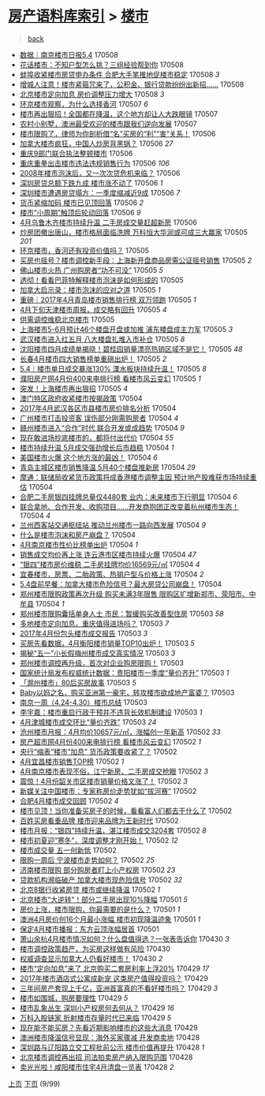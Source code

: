 [房产语料库索引](../../README.md)  > [楼市](楼市.md)
====
> [back](../README.md)

- [数据｜南京楼市日报5.4](http://jkwz.applinzi.com/ittc/6965235440910074884.html#%E6%95%B0%E6%8D%AE%EF%BD%9C%E5%8D%97%E4%BA%AC%E6%A5%BC%E5%B8%82%E6%97%A5%E6%8A%A55.4) 170508  
- [花话楼市：不知户型怎么挑？三组经验帮到你](http://jkwz.applinzi.com/ittc/6965232668768732165.html#%E8%8A%B1%E8%AF%9D%E6%A5%BC%E5%B8%82%EF%BC%9A%E4%B8%8D%E7%9F%A5%E6%88%B7%E5%9E%8B%E6%80%8E%E4%B9%88%E6%8C%91%EF%BC%9F%E4%B8%89%E7%BB%84%E7%BB%8F%E9%AA%8C%E5%B8%AE%E5%88%B0%E4%BD%A0) 170508  
- [蚌埠收紧楼市房贷申办条件 合肥大手笔推地促楼市稳定](http://jkwz.applinzi.com/ittc/6965218245802984453.html#%E8%9A%8C%E5%9F%A0%E6%94%B6%E7%B4%A7%E6%A5%BC%E5%B8%82%E6%88%BF%E8%B4%B7%E7%94%B3%E5%8A%9E%E6%9D%A1%E4%BB%B6+%E5%90%88%E8%82%A5%E5%A4%A7%E6%89%8B%E7%AC%94%E6%8E%A8%E5%9C%B0%E4%BF%83%E6%A5%BC%E5%B8%82%E7%A8%B3%E5%AE%9A) 170508 *3* 
- [增城人注意！楼市紧箍咒来了，公积金、银行贷款纷纷出新招……](http://jkwz.applinzi.com/ittc/6965134736723805188.html#%E5%A2%9E%E5%9F%8E%E4%BA%BA%E6%B3%A8%E6%84%8F%EF%BC%81%E6%A5%BC%E5%B8%82%E7%B4%A7%E7%AE%8D%E5%92%92%E6%9D%A5%E4%BA%86%EF%BC%8C%E5%85%AC%E7%A7%AF%E9%87%91%E3%80%81%E9%93%B6%E8%A1%8C%E8%B4%B7%E6%AC%BE%E7%BA%B7%E7%BA%B7%E5%87%BA%E6%96%B0%E6%8B%9B%E2%80%A6%E2%80%A6) 170508  
- [北京楼市定向加息 房价调整压力增大](http://jkwz.applinzi.com/ittc/6965096599347790853.html#%E5%8C%97%E4%BA%AC%E6%A5%BC%E5%B8%82%E5%AE%9A%E5%90%91%E5%8A%A0%E6%81%AF+%E6%88%BF%E4%BB%B7%E8%B0%83%E6%95%B4%E5%8E%8B%E5%8A%9B%E5%A2%9E%E5%A4%A7) 170508 *3* 
- [环京楼市观察，为什么选择香河](http://jkwz.applinzi.com/ittc/6964958056721941509.html#%E7%8E%AF%E4%BA%AC%E6%A5%BC%E5%B8%82%E8%A7%82%E5%AF%9F%EF%BC%8C%E4%B8%BA%E4%BB%80%E4%B9%88%E9%80%89%E6%8B%A9%E9%A6%99%E6%B2%B3) 170507 *6* 
- [楼市再出狠招！全国都在降温，这个地方却让人大跌眼镜](http://jkwz.applinzi.com/ittc/6964904346528515077.html#%E6%A5%BC%E5%B8%82%E5%86%8D%E5%87%BA%E7%8B%A0%E6%8B%9B%EF%BC%81%E5%85%A8%E5%9B%BD%E9%83%BD%E5%9C%A8%E9%99%8D%E6%B8%A9%EF%BC%8C%E8%BF%99%E4%B8%AA%E5%9C%B0%E6%96%B9%E5%8D%B4%E8%AE%A9%E4%BA%BA%E5%A4%A7%E8%B7%8C%E7%9C%BC%E9%95%9C) 170507  
- [农村小别墅，澳洲最受欢迎的楼市跟我们逆向发展](http://jkwz.applinzi.com/ittc/6964894723494904836.html#%E5%86%9C%E6%9D%91%E5%B0%8F%E5%88%AB%E5%A2%85%EF%BC%8C%E6%BE%B3%E6%B4%B2%E6%9C%80%E5%8F%97%E6%AC%A2%E8%BF%8E%E7%9A%84%E6%A5%BC%E5%B8%82%E8%B7%9F%E6%88%91%E4%BB%AC%E9%80%86%E5%90%91%E5%8F%91%E5%B1%95) 170507  
- [楼市限购了，律师为你剖析借“名”买房的“利”“害”关系！](http://jkwz.applinzi.com/ittc/6964597084761097220.html#%E6%A5%BC%E5%B8%82%E9%99%90%E8%B4%AD%E4%BA%86%EF%BC%8C%E5%BE%8B%E5%B8%88%E4%B8%BA%E4%BD%A0%E5%89%96%E6%9E%90%E5%80%9F%E2%80%9C%E5%90%8D%E2%80%9D%E4%B9%B0%E6%88%BF%E7%9A%84%E2%80%9C%E5%88%A9%E2%80%9D%E2%80%9C%E5%AE%B3%E2%80%9D%E5%85%B3%E7%B3%BB%EF%BC%81) 170506  
- [加拿大楼市疯狂，中国人炒房背黑锅？](http://jkwz.applinzi.com/ittc/6964586341772821509.html#%E5%8A%A0%E6%8B%BF%E5%A4%A7%E6%A5%BC%E5%B8%82%E7%96%AF%E7%8B%82%EF%BC%8C%E4%B8%AD%E5%9B%BD%E4%BA%BA%E7%82%92%E6%88%BF%E8%83%8C%E9%BB%91%E9%94%85%EF%BC%9F) 170506 *27* 
- [重庆9部门联合执法整顿楼市](http://jkwz.applinzi.com/ittc/6964520029289710596.html#%E9%87%8D%E5%BA%869%E9%83%A8%E9%97%A8%E8%81%94%E5%90%88%E6%89%A7%E6%B3%95%E6%95%B4%E9%A1%BF%E6%A5%BC%E5%B8%82) 170506  
- [重庆重拳出击楼市违法违规销售行为](http://jkwz.applinzi.com/ittc/6964508641125204996.html#%E9%87%8D%E5%BA%86%E9%87%8D%E6%8B%B3%E5%87%BA%E5%87%BB%E6%A5%BC%E5%B8%82%E8%BF%9D%E6%B3%95%E8%BF%9D%E8%A7%84%E9%94%80%E5%94%AE%E8%A1%8C%E4%B8%BA) 170506 *106* 
- [2008年楼市泡沫后，又一次次贷危机来临？](http://jkwz.applinzi.com/ittc/6964490915967140869.html#2008%E5%B9%B4%E6%A5%BC%E5%B8%82%E6%B3%A1%E6%B2%AB%E5%90%8E%EF%BC%8C%E5%8F%88%E4%B8%80%E6%AC%A1%E6%AC%A1%E8%B4%B7%E5%8D%B1%E6%9C%BA%E6%9D%A5%E4%B8%B4%EF%BC%9F) 170506  
- [深圳房贷总额下跌九成 楼市涨不动了](http://jkwz.applinzi.com/ittc/6964442423437558789.html#%E6%B7%B1%E5%9C%B3%E6%88%BF%E8%B4%B7%E6%80%BB%E9%A2%9D%E4%B8%8B%E8%B7%8C%E4%B9%9D%E6%88%90+%E6%A5%BC%E5%B8%82%E6%B6%A8%E4%B8%8D%E5%8A%A8%E4%BA%86) 170506 *1* 
- [深圳楼市遭遇房贷塌方：一季度缩减近9成](http://jkwz.applinzi.com/ittc/6964442423378838533.html#%E6%B7%B1%E5%9C%B3%E6%A5%BC%E5%B8%82%E9%81%AD%E9%81%87%E6%88%BF%E8%B4%B7%E5%A1%8C%E6%96%B9%EF%BC%9A%E4%B8%80%E5%AD%A3%E5%BA%A6%E7%BC%A9%E5%87%8F%E8%BF%919%E6%88%90) 170506 *7* 
- [货币紧缩加码 楼市已见顶回落](http://jkwz.applinzi.com/ittc/6964440234098951172.html#%E8%B4%A7%E5%B8%81%E7%B4%A7%E7%BC%A9%E5%8A%A0%E7%A0%81+%E6%A5%BC%E5%B8%82%E5%B7%B2%E8%A7%81%E9%A1%B6%E5%9B%9E%E8%90%BD) 170506 *2* 
- [楼市“小周期”触顶后轮动回落](http://jkwz.applinzi.com/ittc/6964389632471991301.html#%E6%A5%BC%E5%B8%82%E2%80%9C%E5%B0%8F%E5%91%A8%E6%9C%9F%E2%80%9D%E8%A7%A6%E9%A1%B6%E5%90%8E%E8%BD%AE%E5%8A%A8%E5%9B%9E%E8%90%BD) 170506 *9* 
- [4月乌鲁木齐楼市持续升温 二手房成交量赶超新房](http://jkwz.applinzi.com/ittc/6964336284603515909.html#4%E6%9C%88%E4%B9%8C%E9%B2%81%E6%9C%A8%E9%BD%90%E6%A5%BC%E5%B8%82%E6%8C%81%E7%BB%AD%E5%8D%87%E6%B8%A9+%E4%BA%8C%E6%89%8B%E6%88%BF%E6%88%90%E4%BA%A4%E9%87%8F%E8%B5%B6%E8%B6%85%E6%96%B0%E6%88%BF) 170506  
- [炒房团撤出唐山，楼市格局面临洗牌 万科恒大华润或可成三大赢家](http://jkwz.applinzi.com/ittc/6964325780208223236.html#%E7%82%92%E6%88%BF%E5%9B%A2%E6%92%A4%E5%87%BA%E5%94%90%E5%B1%B1%EF%BC%8C%E6%A5%BC%E5%B8%82%E6%A0%BC%E5%B1%80%E9%9D%A2%E4%B8%B4%E6%B4%97%E7%89%8C+%E4%B8%87%E7%A7%91%E6%81%92%E5%A4%A7%E5%8D%8E%E6%B6%A6%E6%88%96%E5%8F%AF%E6%88%90%E4%B8%89%E5%A4%A7%E8%B5%A2%E5%AE%B6) 170505 *201* 
- [环京楼市，香河还有投资价值吗？](http://jkwz.applinzi.com/ittc/6964321649158521861.html#%E7%8E%AF%E4%BA%AC%E6%A5%BC%E5%B8%82%EF%BC%8C%E9%A6%99%E6%B2%B3%E8%BF%98%E6%9C%89%E6%8A%95%E8%B5%84%E4%BB%B7%E5%80%BC%E5%90%97%EF%BC%9F) 170505  
- [买房也摇号？楼市调控新手段：上海新开盘商品房需公证摇号销售](http://jkwz.applinzi.com/ittc/6964228797778887684.html#%E4%B9%B0%E6%88%BF%E4%B9%9F%E6%91%87%E5%8F%B7%EF%BC%9F%E6%A5%BC%E5%B8%82%E8%B0%83%E6%8E%A7%E6%96%B0%E6%89%8B%E6%AE%B5%EF%BC%9A%E4%B8%8A%E6%B5%B7%E6%96%B0%E5%BC%80%E7%9B%98%E5%95%86%E5%93%81%E6%88%BF%E9%9C%80%E5%85%AC%E8%AF%81%E6%91%87%E5%8F%B7%E9%94%80%E5%94%AE) 170505 *2* 
- [佛山楼市火热 广州购房者“功不可没”](http://jkwz.applinzi.com/ittc/6964219061272577028.html#%E4%BD%9B%E5%B1%B1%E6%A5%BC%E5%B8%82%E7%81%AB%E7%83%AD+%E5%B9%BF%E5%B7%9E%E8%B4%AD%E6%88%BF%E8%80%85%E2%80%9C%E5%8A%9F%E4%B8%8D%E5%8F%AF%E6%B2%A1%E2%80%9D) 170505 *5* 
- [透彻！看看巴菲特解释楼市泡沫是如何形成的](http://jkwz.applinzi.com/ittc/6964192782880080900.html#%E9%80%8F%E5%BD%BB%EF%BC%81%E7%9C%8B%E7%9C%8B%E5%B7%B4%E8%8F%B2%E7%89%B9%E8%A7%A3%E9%87%8A%E6%A5%BC%E5%B8%82%E6%B3%A1%E6%B2%AB%E6%98%AF%E5%A6%82%E4%BD%95%E5%BD%A2%E6%88%90%E7%9A%84) 170505  
- [加拿大启示录：楼市泡沫的应对之道](http://jkwz.applinzi.com/ittc/6964005464974033924.html#%E5%8A%A0%E6%8B%BF%E5%A4%A7%E5%90%AF%E7%A4%BA%E5%BD%95%EF%BC%9A%E6%A5%BC%E5%B8%82%E6%B3%A1%E6%B2%AB%E7%9A%84%E5%BA%94%E5%AF%B9%E4%B9%8B%E9%81%93) 170505 *1* 
- [重磅｜2017年4月青岛楼市销售排行榜 双万领跑](http://jkwz.applinzi.com/ittc/6964168841864152068.html#%E9%87%8D%E7%A3%85%EF%BD%9C2017%E5%B9%B44%E6%9C%88%E9%9D%92%E5%B2%9B%E6%A5%BC%E5%B8%82%E9%94%80%E5%94%AE%E6%8E%92%E8%A1%8C%E6%A6%9C+%E5%8F%8C%E4%B8%87%E9%A2%86%E8%B7%91) 170505 *1* 
- [4月下旬天津楼市周报，成交略有回升](http://jkwz.applinzi.com/ittc/6964131118902150149.html#4%E6%9C%88%E4%B8%8B%E6%97%AC%E5%A4%A9%E6%B4%A5%E6%A5%BC%E5%B8%82%E5%91%A8%E6%8A%A5%EF%BC%8C%E6%88%90%E4%BA%A4%E7%95%A5%E6%9C%89%E5%9B%9E%E5%8D%87) 170505 *4* 
- [供需调控维稳北京楼市](http://jkwz.applinzi.com/ittc/6964117316747920388.html#%E4%BE%9B%E9%9C%80%E8%B0%83%E6%8E%A7%E7%BB%B4%E7%A8%B3%E5%8C%97%E4%BA%AC%E6%A5%BC%E5%B8%82) 170505  
- [上海楼市5-6月预计46个楼盘开盘或加推 浦东楼盘成主力军](http://jkwz.applinzi.com/ittc/6964124467734250500.html#%E4%B8%8A%E6%B5%B7%E6%A5%BC%E5%B8%825-6%E6%9C%88%E9%A2%84%E8%AE%A146%E4%B8%AA%E6%A5%BC%E7%9B%98%E5%BC%80%E7%9B%98%E6%88%96%E5%8A%A0%E6%8E%A8+%E6%B5%A6%E4%B8%9C%E6%A5%BC%E7%9B%98%E6%88%90%E4%B8%BB%E5%8A%9B%E5%86%9B) 170505 *3* 
- [武汉楼市进入红五月 八大楼盘扎堆入市补仓](http://jkwz.applinzi.com/ittc/6964114257137386501.html#%E6%AD%A6%E6%B1%89%E6%A5%BC%E5%B8%82%E8%BF%9B%E5%85%A5%E7%BA%A2%E4%BA%94%E6%9C%88+%E5%85%AB%E5%A4%A7%E6%A5%BC%E7%9B%98%E6%89%8E%E5%A0%86%E5%85%A5%E5%B8%82%E8%A1%A5%E4%BB%93) 170505 *8* 
- [沈阳楼市四月成绩单揭晓！碧桂园销量漂亮热销区域不是它！](http://jkwz.applinzi.com/ittc/6964113104345498628.html#%E6%B2%88%E9%98%B3%E6%A5%BC%E5%B8%82%E5%9B%9B%E6%9C%88%E6%88%90%E7%BB%A9%E5%8D%95%E6%8F%AD%E6%99%93%EF%BC%81%E7%A2%A7%E6%A1%82%E5%9B%AD%E9%94%80%E9%87%8F%E6%BC%82%E4%BA%AE%E7%83%AD%E9%94%80%E5%8C%BA%E5%9F%9F%E4%B8%8D%E6%98%AF%E5%AE%83%EF%BC%81) 170505 *48* 
- [长春4月楼市四大销售榜单重磅出炉！](http://jkwz.applinzi.com/ittc/6964106999397614596.html#%E9%95%BF%E6%98%A54%E6%9C%88%E6%A5%BC%E5%B8%82%E5%9B%9B%E5%A4%A7%E9%94%80%E5%94%AE%E6%A6%9C%E5%8D%95%E9%87%8D%E7%A3%85%E5%87%BA%E7%82%89%EF%BC%81) 170505 *2* 
- [5.4｜楼市单日成交暴涨130% 溧水板块持续升温！](http://jkwz.applinzi.com/ittc/6964103346129470469.html#5.4%EF%BD%9C%E6%A5%BC%E5%B8%82%E5%8D%95%E6%97%A5%E6%88%90%E4%BA%A4%E6%9A%B4%E6%B6%A8130%25+%E6%BA%A7%E6%B0%B4%E6%9D%BF%E5%9D%97%E6%8C%81%E7%BB%AD%E5%8D%87%E6%B8%A9%EF%BC%81) 170505 *8* 
- [濮阳房产网4月份400来电排行榜 看楼市风云变幻](http://jkwz.applinzi.com/ittc/6964101184418743301.html#%E6%BF%AE%E9%98%B3%E6%88%BF%E4%BA%A7%E7%BD%914%E6%9C%88%E4%BB%BD400%E6%9D%A5%E7%94%B5%E6%8E%92%E8%A1%8C%E6%A6%9C+%E7%9C%8B%E6%A5%BC%E5%B8%82%E9%A3%8E%E4%BA%91%E5%8F%98%E5%B9%BB) 170505 *1* 
- [突发！上海楼市再出狠招](http://jkwz.applinzi.com/ittc/6964093620620624900.html#%E7%AA%81%E5%8F%91%EF%BC%81%E4%B8%8A%E6%B5%B7%E6%A5%BC%E5%B8%82%E5%86%8D%E5%87%BA%E7%8B%A0%E6%8B%9B) 170505 *4* 
- [澳门特区政府收紧楼市按揭政策](http://jkwz.applinzi.com/ittc/6963952189549577220.html#%E6%BE%B3%E9%97%A8%E7%89%B9%E5%8C%BA%E6%94%BF%E5%BA%9C%E6%94%B6%E7%B4%A7%E6%A5%BC%E5%B8%82%E6%8C%89%E6%8F%AD%E6%94%BF%E7%AD%96) 170504  
- [2017年4月武汉各区市县楼市房价排名分析](http://jkwz.applinzi.com/ittc/6963895191109895172.html#2017%E5%B9%B44%E6%9C%88%E6%AD%A6%E6%B1%89%E5%90%84%E5%8C%BA%E5%B8%82%E5%8E%BF%E6%A5%BC%E5%B8%82%E6%88%BF%E4%BB%B7%E6%8E%92%E5%90%8D%E5%88%86%E6%9E%90) 170504  
- [广州楼市打击投资客 误伤部分刚需购房者](http://jkwz.applinzi.com/ittc/6963883162143818757.html#%E5%B9%BF%E5%B7%9E%E6%A5%BC%E5%B8%82%E6%89%93%E5%87%BB%E6%8A%95%E8%B5%84%E5%AE%A2+%E8%AF%AF%E4%BC%A4%E9%83%A8%E5%88%86%E5%88%9A%E9%9C%80%E8%B4%AD%E6%88%BF%E8%80%85) 170504 *4* 
- [赣州楼市进入“合作”时代 联合开发或成趋势](http://jkwz.applinzi.com/ittc/6963858693253760005.html#%E8%B5%A3%E5%B7%9E%E6%A5%BC%E5%B8%82%E8%BF%9B%E5%85%A5%E2%80%9C%E5%90%88%E4%BD%9C%E2%80%9D%E6%97%B6%E4%BB%A3+%E8%81%94%E5%90%88%E5%BC%80%E5%8F%91%E6%88%96%E6%88%90%E8%B6%8B%E5%8A%BF) 170504 *9* 
- [现在敢进场抄底楼市的，都将付出代价](http://jkwz.applinzi.com/ittc/6963830281462088709.html#%E7%8E%B0%E5%9C%A8%E6%95%A2%E8%BF%9B%E5%9C%BA%E6%8A%84%E5%BA%95%E6%A5%BC%E5%B8%82%E7%9A%84%EF%BC%8C%E9%83%BD%E5%B0%86%E4%BB%98%E5%87%BA%E4%BB%A3%E4%BB%B7) 170504 *55* 
- [楼市持续升温 5月成交强劲增长后市趋稳](http://jkwz.applinzi.com/ittc/6963809792110887941.html#%E6%A5%BC%E5%B8%82%E6%8C%81%E7%BB%AD%E5%8D%87%E6%B8%A9+5%E6%9C%88%E6%88%90%E4%BA%A4%E5%BC%BA%E5%8A%B2%E5%A2%9E%E9%95%BF%E5%90%8E%E5%B8%82%E8%B6%8B%E7%A8%B3) 170504 *1* 
- [美国楼市火爆 这个地方涨的最凶！](http://jkwz.applinzi.com/ittc/6963805092842046469.html#%E7%BE%8E%E5%9B%BD%E6%A5%BC%E5%B8%82%E7%81%AB%E7%88%86+%E8%BF%99%E4%B8%AA%E5%9C%B0%E6%96%B9%E6%B6%A8%E7%9A%84%E6%9C%80%E5%87%B6%EF%BC%81) 170504 *6* 
- [青岛主城区楼市销售降温 5月40个楼盘推新房](http://jkwz.applinzi.com/ittc/6963803243284005893.html#%E9%9D%92%E5%B2%9B%E4%B8%BB%E5%9F%8E%E5%8C%BA%E6%A5%BC%E5%B8%82%E9%94%80%E5%94%AE%E9%99%8D%E6%B8%A9+5%E6%9C%8840%E4%B8%AA%E6%A5%BC%E7%9B%98%E6%8E%A8%E6%96%B0%E6%88%BF) 170504 *29* 
- [摩通：联储局收紧货币政策将成香港楼市调整主因 预计地产股难获市场持续重估](http://jkwz.applinzi.com/ittc/6963793837276267524.html#%E6%91%A9%E9%80%9A%EF%BC%9A%E8%81%94%E5%82%A8%E5%B1%80%E6%94%B6%E7%B4%A7%E8%B4%A7%E5%B8%81%E6%94%BF%E7%AD%96%E5%B0%86%E6%88%90%E9%A6%99%E6%B8%AF%E6%A5%BC%E5%B8%82%E8%B0%83%E6%95%B4%E4%B8%BB%E5%9B%A0+%E9%A2%84%E8%AE%A1%E5%9C%B0%E4%BA%A7%E8%82%A1%E9%9A%BE%E8%8E%B7%E5%B8%82%E5%9C%BA%E6%8C%81%E7%BB%AD%E9%87%8D%E4%BC%B0) 170504  
- [合肥二手房银四挂牌总量仅4480套 业内：未来楼市下行明显](http://jkwz.applinzi.com/ittc/6963779326725063685.html#%E5%90%88%E8%82%A5%E4%BA%8C%E6%89%8B%E6%88%BF%E9%93%B6%E5%9B%9B%E6%8C%82%E7%89%8C%E6%80%BB%E9%87%8F%E4%BB%854480%E5%A5%97+%E4%B8%9A%E5%86%85%EF%BC%9A%E6%9C%AA%E6%9D%A5%E6%A5%BC%E5%B8%82%E4%B8%8B%E8%A1%8C%E6%98%8E%E6%98%BE) 170504 *6* 
- [联合拿地、合作开发、收购项目……开发商抱团正改变着杭州楼市生态！](http://jkwz.applinzi.com/ittc/6963775263635670021.html#%E8%81%94%E5%90%88%E6%8B%BF%E5%9C%B0%E3%80%81%E5%90%88%E4%BD%9C%E5%BC%80%E5%8F%91%E3%80%81%E6%94%B6%E8%B4%AD%E9%A1%B9%E7%9B%AE%E2%80%A6%E2%80%A6%E5%BC%80%E5%8F%91%E5%95%86%E6%8A%B1%E5%9B%A2%E6%AD%A3%E6%94%B9%E5%8F%98%E7%9D%80%E6%9D%AD%E5%B7%9E%E6%A5%BC%E5%B8%82%E7%94%9F%E6%80%81%EF%BC%81) 170504 *4* 
- [兰州西客站交通枢纽站 推动兰州楼市一路向西发展](http://jkwz.applinzi.com/ittc/6963757329953588228.html#%E5%85%B0%E5%B7%9E%E8%A5%BF%E5%AE%A2%E7%AB%99%E4%BA%A4%E9%80%9A%E6%9E%A2%E7%BA%BD%E7%AB%99+%E6%8E%A8%E5%8A%A8%E5%85%B0%E5%B7%9E%E6%A5%BC%E5%B8%82%E4%B8%80%E8%B7%AF%E5%90%91%E8%A5%BF%E5%8F%91%E5%B1%95) 170504 *9* 
- [什么是楼市泡沫和房产崩盘？](http://jkwz.applinzi.com/ittc/6963756001365853189.html#%E4%BB%80%E4%B9%88%E6%98%AF%E6%A5%BC%E5%B8%82%E6%B3%A1%E6%B2%AB%E5%92%8C%E6%88%BF%E4%BA%A7%E5%B4%A9%E7%9B%98%EF%BC%9F) 170504  
- [4月南京楼市性价比榜单出炉](http://jkwz.applinzi.com/ittc/6963753601208943621.html#4%E6%9C%88%E5%8D%97%E4%BA%AC%E6%A5%BC%E5%B8%82%E6%80%A7%E4%BB%B7%E6%AF%94%E6%A6%9C%E5%8D%95%E5%87%BA%E7%82%89) 170504 *1* 
- [销售成交均价再上涨 连云港市区楼市持续火爆](http://jkwz.applinzi.com/ittc/6963746543898199044.html#%E9%94%80%E5%94%AE%E6%88%90%E4%BA%A4%E5%9D%87%E4%BB%B7%E5%86%8D%E4%B8%8A%E6%B6%A8+%E8%BF%9E%E4%BA%91%E6%B8%AF%E5%B8%82%E5%8C%BA%E6%A5%BC%E5%B8%82%E6%8C%81%E7%BB%AD%E7%81%AB%E7%88%86) 170504 *47* 
- [“银四”楼市房价维稳 二手房挂牌均价16569元/㎡](http://jkwz.applinzi.com/ittc/6963739303099237381.html#%E2%80%9C%E9%93%B6%E5%9B%9B%E2%80%9D%E6%A5%BC%E5%B8%82%E6%88%BF%E4%BB%B7%E7%BB%B4%E7%A8%B3+%E4%BA%8C%E6%89%8B%E6%88%BF%E6%8C%82%E7%89%8C%E5%9D%87%E4%BB%B716569%E5%85%83%2F%E3%8E%A1) 170504 *4* 
- [宜春楼市，房票、二胎政策、热销户型与价格上涨](http://jkwz.applinzi.com/ittc/6963737355428037636.html#%E5%AE%9C%E6%98%A5%E6%A5%BC%E5%B8%82%EF%BC%8C%E6%88%BF%E7%A5%A8%E3%80%81%E4%BA%8C%E8%83%8E%E6%94%BF%E7%AD%96%E3%80%81%E7%83%AD%E9%94%80%E6%88%B7%E5%9E%8B%E4%B8%8E%E4%BB%B7%E6%A0%BC%E4%B8%8A%E6%B6%A8) 170504 *2* 
- [5.4盘前早餐：加拿大楼市危险信号？最大房贷公司崩盘！](http://jkwz.applinzi.com/ittc/6963725658042663941.html#5.4%E7%9B%98%E5%89%8D%E6%97%A9%E9%A4%90%EF%BC%9A%E5%8A%A0%E6%8B%BF%E5%A4%A7%E6%A5%BC%E5%B8%82%E5%8D%B1%E9%99%A9%E4%BF%A1%E5%8F%B7%EF%BC%9F%E6%9C%80%E5%A4%A7%E6%88%BF%E8%B4%B7%E5%85%AC%E5%8F%B8%E5%B4%A9%E7%9B%98%EF%BC%81) 170504  
- [郑州楼市限购政策再次升级 购买未满3年限售 限购区扩增新郑市、荥阳市、中牟县](http://jkwz.applinzi.com/ittc/6963725468795667461.html#%E9%83%91%E5%B7%9E%E6%A5%BC%E5%B8%82%E9%99%90%E8%B4%AD%E6%94%BF%E7%AD%96%E5%86%8D%E6%AC%A1%E5%8D%87%E7%BA%A7+%E8%B4%AD%E4%B9%B0%E6%9C%AA%E6%BB%A13%E5%B9%B4%E9%99%90%E5%94%AE+%E9%99%90%E8%B4%AD%E5%8C%BA%E6%89%A9%E5%A2%9E%E6%96%B0%E9%83%91%E5%B8%82%E3%80%81%E8%8D%A5%E9%98%B3%E5%B8%82%E3%80%81%E4%B8%AD%E7%89%9F%E5%8E%BF) 170504 *1* 
- [郑州楼市限购囊括单身人士 市民：暂缓购买改善型住房](http://jkwz.applinzi.com/ittc/6963580413728523268.html#%E9%83%91%E5%B7%9E%E6%A5%BC%E5%B8%82%E9%99%90%E8%B4%AD%E5%9B%8A%E6%8B%AC%E5%8D%95%E8%BA%AB%E4%BA%BA%E5%A3%AB+%E5%B8%82%E6%B0%91%EF%BC%9A%E6%9A%82%E7%BC%93%E8%B4%AD%E4%B9%B0%E6%94%B9%E5%96%84%E5%9E%8B%E4%BD%8F%E6%88%BF) 170503 *58* 
- [多地楼市定向加息，重庆值得进场吗？](http://jkwz.applinzi.com/ittc/6963553855617893380.html#%E5%A4%9A%E5%9C%B0%E6%A5%BC%E5%B8%82%E5%AE%9A%E5%90%91%E5%8A%A0%E6%81%AF%EF%BC%8C%E9%87%8D%E5%BA%86%E5%80%BC%E5%BE%97%E8%BF%9B%E5%9C%BA%E5%90%97%EF%BC%9F) 170503 *7* 
- [2017年4月份包头楼市成交报告](http://jkwz.applinzi.com/ittc/6963503619230925829.html#2017%E5%B9%B44%E6%9C%88%E4%BB%BD%E5%8C%85%E5%A4%B4%E6%A5%BC%E5%B8%82%E6%88%90%E4%BA%A4%E6%8A%A5%E5%91%8A) 170503 *3* 
- [买房先看数据，4月衡阳楼市销量TOP10出炉！](http://jkwz.applinzi.com/ittc/6963495141749818373.html#%E4%B9%B0%E6%88%BF%E5%85%88%E7%9C%8B%E6%95%B0%E6%8D%AE%EF%BC%8C4%E6%9C%88%E8%A1%A1%E9%98%B3%E6%A5%BC%E5%B8%82%E9%94%80%E9%87%8FTOP10%E5%87%BA%E7%82%89%EF%BC%81) 170503 *5* 
- [揭秘“五一”小长假梅州楼市成交真实情况](http://jkwz.applinzi.com/ittc/6963490751005590532.html#%E6%8F%AD%E7%A7%98%E2%80%9C%E4%BA%94%E4%B8%80%E2%80%9D%E5%B0%8F%E9%95%BF%E5%81%87%E6%A2%85%E5%B7%9E%E6%A5%BC%E5%B8%82%E6%88%90%E4%BA%A4%E7%9C%9F%E5%AE%9E%E6%83%85%E5%86%B5) 170503 *3* 
- [郑州楼市调控再升级，首次对企业购房限购！](http://jkwz.applinzi.com/ittc/6963477775338963973.html#%E9%83%91%E5%B7%9E%E6%A5%BC%E5%B8%82%E8%B0%83%E6%8E%A7%E5%86%8D%E5%8D%87%E7%BA%A7%EF%BC%8C%E9%A6%96%E6%AC%A1%E5%AF%B9%E4%BC%81%E4%B8%9A%E8%B4%AD%E6%88%BF%E9%99%90%E8%B4%AD%EF%BC%81) 170503  
- [国家统计局发布权威统计数据：贵阳楼市一季度“量价齐升”](http://jkwz.applinzi.com/ittc/6963472076806554629.html#%E5%9B%BD%E5%AE%B6%E7%BB%9F%E8%AE%A1%E5%B1%80%E5%8F%91%E5%B8%83%E6%9D%83%E5%A8%81%E7%BB%9F%E8%AE%A1%E6%95%B0%E6%8D%AE%EF%BC%9A%E8%B4%B5%E9%98%B3%E6%A5%BC%E5%B8%82%E4%B8%80%E5%AD%A3%E5%BA%A6%E2%80%9C%E9%87%8F%E4%BB%B7%E9%BD%90%E5%8D%87%E2%80%9D) 170503 *1* 
- [「滁州楼市」80后买房故事](http://jkwz.applinzi.com/ittc/6963413815675847685.html#%E3%80%8C%E6%BB%81%E5%B7%9E%E6%A5%BC%E5%B8%82%E3%80%8D80%E5%90%8E%E4%B9%B0%E6%88%BF%E6%95%85%E4%BA%8B) 170503 *5* 
- [Baby以妈之名，购买亚洲第一豪宅，转攻楼市欲成地产富婆？](http://jkwz.applinzi.com/ittc/6963117805598671876.html#Baby%E4%BB%A5%E5%A6%88%E4%B9%8B%E5%90%8D%EF%BC%8C%E8%B4%AD%E4%B9%B0%E4%BA%9A%E6%B4%B2%E7%AC%AC%E4%B8%80%E8%B1%AA%E5%AE%85%EF%BC%8C%E8%BD%AC%E6%94%BB%E6%A5%BC%E5%B8%82%E6%AC%B2%E6%88%90%E5%9C%B0%E4%BA%A7%E5%AF%8C%E5%A9%86%EF%BC%9F) 170503  
- [南京一周（4.24-4.30）楼市总结](http://jkwz.applinzi.com/ittc/6963364165031822341.html#%E5%8D%97%E4%BA%AC%E4%B8%80%E5%91%A8%EF%BC%884.24-4.30%EF%BC%89%E6%A5%BC%E5%B8%82%E6%80%BB%E7%BB%93) 170503  
- [李宇嘉：楼市重启行政干预并不违背长效机制建设](http://jkwz.applinzi.com/ittc/6963232302535558148.html#%E6%9D%8E%E5%AE%87%E5%98%89%EF%BC%9A%E6%A5%BC%E5%B8%82%E9%87%8D%E5%90%AF%E8%A1%8C%E6%94%BF%E5%B9%B2%E9%A2%84%E5%B9%B6%E4%B8%8D%E8%BF%9D%E8%83%8C%E9%95%BF%E6%95%88%E6%9C%BA%E5%88%B6%E5%BB%BA%E8%AE%BE) 170503 *1* 
- [4月津城楼市成交环比“量价齐跌”](http://jkwz.applinzi.com/ittc/6963224980601963524.html#4%E6%9C%88%E6%B4%A5%E5%9F%8E%E6%A5%BC%E5%B8%82%E6%88%90%E4%BA%A4%E7%8E%AF%E6%AF%94%E2%80%9C%E9%87%8F%E4%BB%B7%E9%BD%90%E8%B7%8C%E2%80%9D) 170503 *24* 
- [沧州楼市月报：4月均价10657元/㎡，涨幅创一年新高](http://jkwz.applinzi.com/ittc/6963190070273115140.html#%E6%B2%A7%E5%B7%9E%E6%A5%BC%E5%B8%82%E6%9C%88%E6%8A%A5%EF%BC%9A4%E6%9C%88%E5%9D%87%E4%BB%B710657%E5%85%83%2F%E3%8E%A1%EF%BC%8C%E6%B6%A8%E5%B9%85%E5%88%9B%E4%B8%80%E5%B9%B4%E6%96%B0%E9%AB%98) 170502 *33* 
- [房产超市网4月份400来电排行榜 看楼市风云变幻](http://jkwz.applinzi.com/ittc/6963146938248594436.html#%E6%88%BF%E4%BA%A7%E8%B6%85%E5%B8%82%E7%BD%914%E6%9C%88%E4%BB%BD400%E6%9D%A5%E7%94%B5%E6%8E%92%E8%A1%8C%E6%A6%9C+%E7%9C%8B%E6%A5%BC%E5%B8%82%E9%A3%8E%E4%BA%91%E5%8F%98%E5%B9%BB) 170502 *1* 
- [央行“缩表”楼市“加息” 货币政策要收紧了？](http://jkwz.applinzi.com/ittc/6963125082833552389.html#%E5%A4%AE%E8%A1%8C%E2%80%9C%E7%BC%A9%E8%A1%A8%E2%80%9D%E6%A5%BC%E5%B8%82%E2%80%9C%E5%8A%A0%E6%81%AF%E2%80%9D+%E8%B4%A7%E5%B8%81%E6%94%BF%E7%AD%96%E8%A6%81%E6%94%B6%E7%B4%A7%E4%BA%86%EF%BC%9F) 170502  
- [4月宜昌楼市销售TOP榜](http://jkwz.applinzi.com/ittc/6963116519478264837.html#4%E6%9C%88%E5%AE%9C%E6%98%8C%E6%A5%BC%E5%B8%82%E9%94%80%E5%94%AETOP%E6%A6%9C) 170502 *1* 
- [4月南京楼市表现不俗，江宁新房、二手房成交抢眼](http://jkwz.applinzi.com/ittc/6963112221910500356.html#4%E6%9C%88%E5%8D%97%E4%BA%AC%E6%A5%BC%E5%B8%82%E8%A1%A8%E7%8E%B0%E4%B8%8D%E4%BF%97%EF%BC%8C%E6%B1%9F%E5%AE%81%E6%96%B0%E6%88%BF%E3%80%81%E4%BA%8C%E6%89%8B%E6%88%BF%E6%88%90%E4%BA%A4%E6%8A%A2%E7%9C%BC) 170502 *3* 
- [震惊！4月份韶关市区楼市销量价格又涨了！](http://jkwz.applinzi.com/ittc/6963110794983113732.html#%E9%9C%87%E6%83%8A%EF%BC%814%E6%9C%88%E4%BB%BD%E9%9F%B6%E5%85%B3%E5%B8%82%E5%8C%BA%E6%A5%BC%E5%B8%82%E9%94%80%E9%87%8F%E4%BB%B7%E6%A0%BC%E5%8F%88%E6%B6%A8%E4%BA%86%EF%BC%81) 170502 *3* 
- [新媒关注中国楼市：专家称房价走势犹如“拔河赛”](http://jkwz.applinzi.com/ittc/6963109617268687876.html#%E6%96%B0%E5%AA%92%E5%85%B3%E6%B3%A8%E4%B8%AD%E5%9B%BD%E6%A5%BC%E5%B8%82%EF%BC%9A%E4%B8%93%E5%AE%B6%E7%A7%B0%E6%88%BF%E4%BB%B7%E8%B5%B0%E5%8A%BF%E7%8A%B9%E5%A6%82%E2%80%9C%E6%8B%94%E6%B2%B3%E8%B5%9B%E2%80%9D) 170502  
- [合肥4月楼市成交回顾](http://jkwz.applinzi.com/ittc/6963104282126582789.html#%E5%90%88%E8%82%A54%E6%9C%88%E6%A5%BC%E5%B8%82%E6%88%90%E4%BA%A4%E5%9B%9E%E9%A1%BE) 170502 *4* 
- [楼市见顶！当你准备买房子的时候，看看富人们都去干什么了](http://jkwz.applinzi.com/ittc/6963104104506196997.html#%E6%A5%BC%E5%B8%82%E8%A7%81%E9%A1%B6%EF%BC%81%E5%BD%93%E4%BD%A0%E5%87%86%E5%A4%87%E4%B9%B0%E6%88%BF%E5%AD%90%E7%9A%84%E6%97%B6%E5%80%99%EF%BC%8C%E7%9C%8B%E7%9C%8B%E5%AF%8C%E4%BA%BA%E4%BB%AC%E9%83%BD%E5%8E%BB%E5%B9%B2%E4%BB%80%E4%B9%88%E4%BA%86) 170502  
- [百姓买房看重品牌 楼市迎来品牌为王新时代](http://jkwz.applinzi.com/ittc/6963103242849354756.html#%E7%99%BE%E5%A7%93%E4%B9%B0%E6%88%BF%E7%9C%8B%E9%87%8D%E5%93%81%E7%89%8C+%E6%A5%BC%E5%B8%82%E8%BF%8E%E6%9D%A5%E5%93%81%E7%89%8C%E4%B8%BA%E7%8E%8B%E6%96%B0%E6%97%B6%E4%BB%A3) 170502  
- [楼市月报：“银四”持续升温，湛江楼市成交3204套](http://jkwz.applinzi.com/ittc/6963096176030123012.html#%E6%A5%BC%E5%B8%82%E6%9C%88%E6%8A%A5%EF%BC%9A%E2%80%9C%E9%93%B6%E5%9B%9B%E2%80%9D%E6%8C%81%E7%BB%AD%E5%8D%87%E6%B8%A9%EF%BC%8C%E6%B9%9B%E6%B1%9F%E6%A5%BC%E5%B8%82%E6%88%90%E4%BA%A43204%E5%A5%97) 170502 *8* 
- [楼市初夏迎“寒冬”，深度调整才刚开始！](http://jkwz.applinzi.com/ittc/6963087812789273605.html#%E6%A5%BC%E5%B8%82%E5%88%9D%E5%A4%8F%E8%BF%8E%E2%80%9C%E5%AF%92%E5%86%AC%E2%80%9D%EF%BC%8C%E6%B7%B1%E5%BA%A6%E8%B0%83%E6%95%B4%E6%89%8D%E5%88%9A%E5%BC%80%E5%A7%8B%EF%BC%81) 170502 *12* 
- [楼市成交量 五一创新低](http://jkwz.applinzi.com/ittc/6963062194819302404.html#%E6%A5%BC%E5%B8%82%E6%88%90%E4%BA%A4%E9%87%8F+%E4%BA%94%E4%B8%80%E5%88%9B%E6%96%B0%E4%BD%8E) 170502  
- [限购一周后 宁波楼市走势如何？](http://jkwz.applinzi.com/ittc/6963012881040802820.html#%E9%99%90%E8%B4%AD%E4%B8%80%E5%91%A8%E5%90%8E+%E5%AE%81%E6%B3%A2%E6%A5%BC%E5%B8%82%E8%B5%B0%E5%8A%BF%E5%A6%82%E4%BD%95%EF%BC%9F) 170502 *25* 
- [济南楼市限购 部分购房者盯上小产权房](http://jkwz.applinzi.com/ittc/6962972585733129220.html#%E6%B5%8E%E5%8D%97%E6%A5%BC%E5%B8%82%E9%99%90%E8%B4%AD+%E9%83%A8%E5%88%86%E8%B4%AD%E6%88%BF%E8%80%85%E7%9B%AF%E4%B8%8A%E5%B0%8F%E4%BA%A7%E6%9D%83%E6%88%BF) 170502 *23* 
- [贷款机构濒临破产 加拿大楼市现危险信号](http://jkwz.applinzi.com/ittc/6962863034463683589.html#%E8%B4%B7%E6%AC%BE%E6%9C%BA%E6%9E%84%E6%BF%92%E4%B8%B4%E7%A0%B4%E4%BA%A7+%E5%8A%A0%E6%8B%BF%E5%A4%A7%E6%A5%BC%E5%B8%82%E7%8E%B0%E5%8D%B1%E9%99%A9%E4%BF%A1%E5%8F%B7) 170502 *32* 
- [北京8银行收紧房贷 楼市或继续降温](http://jkwz.applinzi.com/ittc/6962863032580441093.html#%E5%8C%97%E4%BA%AC8%E9%93%B6%E8%A1%8C%E6%94%B6%E7%B4%A7%E6%88%BF%E8%B4%B7+%E6%A5%BC%E5%B8%82%E6%88%96%E7%BB%A7%E7%BB%AD%E9%99%8D%E6%B8%A9) 170502 *1* 
- [北京楼市“大逆转”！部分二手房出现10%降幅](http://jkwz.applinzi.com/ittc/6962781500360623108.html#%E5%8C%97%E4%BA%AC%E6%A5%BC%E5%B8%82%E2%80%9C%E5%A4%A7%E9%80%86%E8%BD%AC%E2%80%9D%EF%BC%81%E9%83%A8%E5%88%86%E4%BA%8C%E6%89%8B%E6%88%BF%E5%87%BA%E7%8E%B010%25%E9%99%8D%E5%B9%85) 170501 *5* 
- [房价上涨，楼市限购，你最需要的是什么？](http://jkwz.applinzi.com/ittc/6962771234147271684.html#%E6%88%BF%E4%BB%B7%E4%B8%8A%E6%B6%A8%EF%BC%8C%E6%A5%BC%E5%B8%82%E9%99%90%E8%B4%AD%EF%BC%8C%E4%BD%A0%E6%9C%80%E9%9C%80%E8%A6%81%E7%9A%84%E6%98%AF%E4%BB%80%E4%B9%88%EF%BC%9F) 170501 *1* 
- [澳洲4月房价创16个月最小涨幅 楼市初现降温迹象](http://jkwz.applinzi.com/ittc/6962634960421782533.html#%E6%BE%B3%E6%B4%B24%E6%9C%88%E6%88%BF%E4%BB%B7%E5%88%9B16%E4%B8%AA%E6%9C%88%E6%9C%80%E5%B0%8F%E6%B6%A8%E5%B9%85+%E6%A5%BC%E5%B8%82%E5%88%9D%E7%8E%B0%E9%99%8D%E6%B8%A9%E8%BF%B9%E8%B1%A1) 170501 *1* 
- [保定4月楼市播报：东方云顶涨幅居首](http://jkwz.applinzi.com/ittc/6962386129243341828.html#%E4%BF%9D%E5%AE%9A4%E6%9C%88%E6%A5%BC%E5%B8%82%E6%92%AD%E6%8A%A5%EF%BC%9A%E4%B8%9C%E6%96%B9%E4%BA%91%E9%A1%B6%E6%B6%A8%E5%B9%85%E5%B1%85%E9%A6%96) 170501  
- [萧山余杭4月楼市情况如何？什么盘值得选？一张表告诉你](http://jkwz.applinzi.com/ittc/6962438435678716933.html#%E8%90%A7%E5%B1%B1%E4%BD%99%E6%9D%AD4%E6%9C%88%E6%A5%BC%E5%B8%82%E6%83%85%E5%86%B5%E5%A6%82%E4%BD%95%EF%BC%9F%E4%BB%80%E4%B9%88%E7%9B%98%E5%80%BC%E5%BE%97%E9%80%89%EF%BC%9F%E4%B8%80%E5%BC%A0%E8%A1%A8%E5%91%8A%E8%AF%89%E4%BD%A0) 170430 *3* 
- [楼市调控政策趋严，为买房这样做有风险](http://jkwz.applinzi.com/ittc/6962355686024414212.html#%E6%A5%BC%E5%B8%82%E8%B0%83%E6%8E%A7%E6%94%BF%E7%AD%96%E8%B6%8B%E4%B8%A5%EF%BC%8C%E4%B8%BA%E4%B9%B0%E6%88%BF%E8%BF%99%E6%A0%B7%E5%81%9A%E6%9C%89%E9%A3%8E%E9%99%A9) 170430  
- [权威调查显示加拿大人仍看好楼市！](http://jkwz.applinzi.com/ittc/6962256222228055045.html#%E6%9D%83%E5%A8%81%E8%B0%83%E6%9F%A5%E6%98%BE%E7%A4%BA%E5%8A%A0%E6%8B%BF%E5%A4%A7%E4%BA%BA%E4%BB%8D%E7%9C%8B%E5%A5%BD%E6%A5%BC%E5%B8%82%EF%BC%81) 170430 *2* 
- [楼市“定向加息”来了 北京购买二套房利率上浮20%](http://jkwz.applinzi.com/ittc/6962060050527945732.html#%E6%A5%BC%E5%B8%82%E2%80%9C%E5%AE%9A%E5%90%91%E5%8A%A0%E6%81%AF%E2%80%9D%E6%9D%A5%E4%BA%86+%E5%8C%97%E4%BA%AC%E8%B4%AD%E4%B9%B0%E4%BA%8C%E5%A5%97%E6%88%BF%E5%88%A9%E7%8E%87%E4%B8%8A%E6%B5%AE20%25) 170429 *17* 
- [2017年楼市酒店式公寓成新宠 这类房产值得投资吗？](http://jkwz.applinzi.com/ittc/6962011755902403588.html#2017%E5%B9%B4%E6%A5%BC%E5%B8%82%E9%85%92%E5%BA%97%E5%BC%8F%E5%85%AC%E5%AF%93%E6%88%90%E6%96%B0%E5%AE%A0+%E8%BF%99%E7%B1%BB%E6%88%BF%E4%BA%A7%E5%80%BC%E5%BE%97%E6%8A%95%E8%B5%84%E5%90%97%EF%BC%9F) 170429  
- [三年间房产套现上千亿，亚洲首富真的不看好楼市吗？](http://jkwz.applinzi.com/ittc/6961975336232289285.html#%E4%B8%89%E5%B9%B4%E9%97%B4%E6%88%BF%E4%BA%A7%E5%A5%97%E7%8E%B0%E4%B8%8A%E5%8D%83%E4%BA%BF%EF%BC%8C%E4%BA%9A%E6%B4%B2%E9%A6%96%E5%AF%8C%E7%9C%9F%E7%9A%84%E4%B8%8D%E7%9C%8B%E5%A5%BD%E6%A5%BC%E5%B8%82%E5%90%97%EF%BC%9F) 170429 *3* 
- [楼市如围城，购房要理性](http://jkwz.applinzi.com/ittc/6961911472664871941.html#%E6%A5%BC%E5%B8%82%E5%A6%82%E5%9B%B4%E5%9F%8E%EF%BC%8C%E8%B4%AD%E6%88%BF%E8%A6%81%E7%90%86%E6%80%A7) 170429 *5* 
- [楼市乱象丛生 深圳小产权房何去何从？](http://jkwz.applinzi.com/ittc/6961577770650960900.html#%E6%A5%BC%E5%B8%82%E4%B9%B1%E8%B1%A1%E4%B8%9B%E7%94%9F+%E6%B7%B1%E5%9C%B3%E5%B0%8F%E4%BA%A7%E6%9D%83%E6%88%BF%E4%BD%95%E5%8E%BB%E4%BD%95%E4%BB%8E%EF%BC%9F) 170429 *16* 
- [万科入股链家 折射楼市存量时代已来临](http://jkwz.applinzi.com/ittc/6961792215792747525.html#%E4%B8%87%E7%A7%91%E5%85%A5%E8%82%A1%E9%93%BE%E5%AE%B6+%E6%8A%98%E5%B0%84%E6%A5%BC%E5%B8%82%E5%AD%98%E9%87%8F%E6%97%B6%E4%BB%A3%E5%B7%B2%E6%9D%A5%E4%B8%B4) 170429 *5* 
- [现在能不能买房？先看近期影响楼市的这些大消息](http://jkwz.applinzi.com/ittc/6961774276423189509.html#%E7%8E%B0%E5%9C%A8%E8%83%BD%E4%B8%8D%E8%83%BD%E4%B9%B0%E6%88%BF%EF%BC%9F%E5%85%88%E7%9C%8B%E8%BF%91%E6%9C%9F%E5%BD%B1%E5%93%8D%E6%A5%BC%E5%B8%82%E7%9A%84%E8%BF%99%E4%BA%9B%E5%A4%A7%E6%B6%88%E6%81%AF) 170429  
- [澳洲楼市降温信号显现：海外买家骤减 开发商卖地](http://jkwz.applinzi.com/ittc/6961616421346870276.html#%E6%BE%B3%E6%B4%B2%E6%A5%BC%E5%B8%82%E9%99%8D%E6%B8%A9%E4%BF%A1%E5%8F%B7%E6%98%BE%E7%8E%B0%EF%BC%9A%E6%B5%B7%E5%A4%96%E4%B9%B0%E5%AE%B6%E9%AA%A4%E5%87%8F+%E5%BC%80%E5%8F%91%E5%95%86%E5%8D%96%E5%9C%B0) 170428  
- [深圳路与辽阳路立交工程批前公示 楼市价值再提升](http://jkwz.applinzi.com/ittc/6961605617608295429.html#%E6%B7%B1%E5%9C%B3%E8%B7%AF%E4%B8%8E%E8%BE%BD%E9%98%B3%E8%B7%AF%E7%AB%8B%E4%BA%A4%E5%B7%A5%E7%A8%8B%E6%89%B9%E5%89%8D%E5%85%AC%E7%A4%BA+%E6%A5%BC%E5%B8%82%E4%BB%B7%E5%80%BC%E5%86%8D%E6%8F%90%E5%8D%87) 170428 *1* 
- [北京楼市调控再出招 司法拍卖房产纳入限购范围](http://jkwz.applinzi.com/ittc/6961529695618204676.html#%E5%8C%97%E4%BA%AC%E6%A5%BC%E5%B8%82%E8%B0%83%E6%8E%A7%E5%86%8D%E5%87%BA%E6%8B%9B+%E5%8F%B8%E6%B3%95%E6%8B%8D%E5%8D%96%E6%88%BF%E4%BA%A7%E7%BA%B3%E5%85%A5%E9%99%90%E8%B4%AD%E8%8C%83%E5%9B%B4) 170428  
- [卖光光啦！咸阳楼市住宅4月清盘一览表](http://jkwz.applinzi.com/ittc/6961518348914394116.html#%E5%8D%96%E5%85%89%E5%85%89%E5%95%A6%EF%BC%81%E5%92%B8%E9%98%B3%E6%A5%BC%E5%B8%82%E4%BD%8F%E5%AE%854%E6%9C%88%E6%B8%85%E7%9B%98%E4%B8%80%E8%A7%88%E8%A1%A8) 170428 *2* 


 [上页](楼市10.md) [下页](楼市8.md)          (9/99)